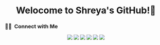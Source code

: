 <h1 align="center">Welocome to Shreya's GitHub!👋</h1>

### 🤝🏻 &nbsp;Connect with Me

<p align="center">
<!-- <a href="https://www.kshitizsaini.com"><img src="https://img.shields.io/badge/-kshitizsaini.com-3423A6?style=flat-square&logo=Google-Chrome&logoColor=white"/></a> -->
<a href="https://www.linkedin.com/in/kshitizsaini113/"><img src="https://img.shields.io/badge/-Kshitiz%20Saini-0077B5?style=flat-square&logo=Linkedin&logoColor=white"/></a>
<a href="mailto:kshitizsaini.rtk@gmail.com"><img src="https://img.shields.io/badge/-kshitizsaini.rtk@gmail.com-D14836?style=flat-square&logo=Gmail&logoColor=white"/></a>
<a href="https://www.hackerrank.com/kshitizsaini113"><img src="https://img.shields.io/badge/-@kshitizsaini113-333333?style=flat-square&logo=hackerrank"/></a>
<a href="https://twitter.com/kshitizsaini113"><img src="https://img.shields.io/badge/-@kshitizsaini113-1769FF?style=flat-square&logo=twitter&logoColor=white"/></a>
<a href="https://instagram.com/kshitizsaini113"><img src="https://img.shields.io/badge/-@kshitizsaini113-E4405F?style=flat-square&logo=Instagram&logoColor=white"/></a>
<a href="https://facebook.com/kshitizsaini113"><img src="https://img.shields.io/badge/-@kshitizsaini113-1877F2?style=flat-square&logo=Facebook&logoColor=white"/></a>
</p>
